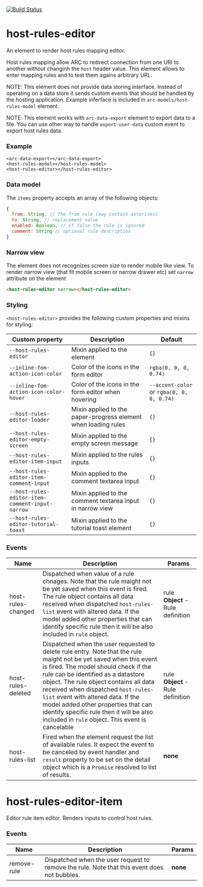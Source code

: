[![Build Status](https://travis-ci.org/advanced-rest-client/host-rules-editor.svg?branch=stage)](https://travis-ci.org/advanced-rest-client/host-rules-editor)  

# host-rules-editor

An element to render host rules mapping editor.

Host rules mapping allow ARC to redirect connection from one URI to another
without changinh the `host` header value. This element allows to enter mapping
rules and to test them agains arbitrary URL.

NOTE: This element does not provide data storing interface. Instead of operating
on a data store it sends custom events that should be handled by the hosting
application. Example inferface is included in `arc-models/host-rules-model` element.

NOTE: This element works with `arc-data-export` element to export data to a file.
You can use other way to handle `export-user-data` custom event to export host
rules data.

### Example
```
<arc-data-export></arc-data-export>
<host-rules-model></host-rules-model>
<host-rules-editor></host-rules-editor>
```

### Data model

The `items` property accepts an array of the following objects:

``` javascript
{
  from: String, // The from rule (may contain asterisks)
  to: String, // replacement value
  enabled: Boolean, // if false the rule is ignored
  comment: String // optional rule description
}
```

### Narrow view

The element does not recognizes screen size to render mobile like view. To render
narrow view (that fit mobile screen or narrow drawer etc) set `narrow` attribute
on the element

```html
<host-rules-editor narrow></host-rules-editor>
```

### Styling
`<host-rules-editor>` provides the following custom properties and mixins for styling:

Custom property | Description | Default
----------------|-------------|----------
`--host-rules-editor` | Mixin applied to the element | `{}`
`--inline-fom-action-icon-color` | Color of the icons in the form editor | `rgba(0, 0, 0, 0.74)`
`--inline-fom-action-icon-color-hover` | Color of the icons in the form editor when hovering | `--accent-color` or `rgba(0, 0, 0, 0.74)`
`--host-rules-editor-loader` | Mixin applied to the paper-progress element when loading rules | `{}`
`--host-rules-editor-empty-screen` | Mixin applied to the empty screen message | `{}`
`--host-rules-editor-item-input` | Mixin applied to the rules inputs | `{}`
`--host-rules-editor-item-comment-input` | Mixin applied to the comment textarea input | `{}`
`--host-rules-editor-item-comment-input-narrow` | Mixin applied to the comment textarea input in narrow view | `{}`
`--host-rules-editor-tutorial-toast` | Mixin applied to the tutorial toast element | `{}`



### Events
| Name | Description | Params |
| --- | --- | --- |
| host-rules-changed | Dispatched when value of a rule chnages.  Note that the rule maight not be yet saved when this event is fired.  The rule object contains all data received when dispatched `host-rules-list` event with altered data. If the model added other properties that can identify specific rule then it will be also included in `rule` object. | rule **Object** - Rule definition |
| host-rules-deleted | Dispatched when the user requested to delete rule entry.  Note that the rule maight not be yet saved when this event is fired. The model should check if the rule can be identified as a datastore object.  The rule object contains all data received when dispatched `host-rules-list` event with altered data. If the model added other properties that can identify specific rule then it will be also included in `rule` object.  This event is cancelable | rule **Object** - Rule definition |
| host-rules-list | Fired when the element request the list of available rules.  It expect the event to be canceled by event handler and `result` property to be set on the detail object which is a `Promise` resolved to list of results. | __none__ |
# host-rules-editor-item

Editor rule item editor.
Renders inputs to control host rules.



### Events
| Name | Description | Params |
| --- | --- | --- |
| remove-rule | Dispatched when the user request to remove the rule. Note that this event does not bubbles. | __none__ |

